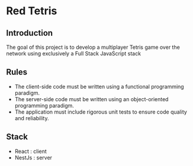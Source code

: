 # Red Tetris

## Introduction

The goal of this project is to develop a multiplayer Tetris game over the network using exclusively a Full Stack JavaScript stack

## Rules

- The client-side code must be written using a functional programming paradigm.
- The server-side code must be written using an object-oriented programming paradigm.
- The application must include rigorous unit tests to ensure code quality and reliability.

## Stack

- React : client
- NestJs : server
